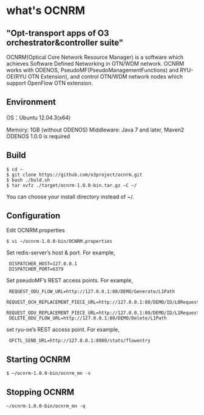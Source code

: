 # what's OCNRM
"Opt-transport apps of O3 orchestrator&amp;controller suite"
---
OCNRM(Optical Core Network Resource Manager) is a software which achieves Software Defined Networking in OTN/WDM network.
OCNRM works with ODENOS, PseudoMF(PseudoManagementFunctions) and RYU-OE(RYU OTN Extension), and control OTN/WDM network nodes which support OpenFlow OTN extension.

 Environment
--------------------------

OS：Ubuntu 12.04.3(x64)

Memory: 1GB (without ODENOS)
Middleware: Java 7 and later, Maven2
ODENOS 1.0.0 is required


 Build
--------------------------

    $ cd ~
    $ git clone https://github.com/o3project/ocnrm.git
    $ bash ./buld.sh
    $ tar xvfz ./target/ocnrm-1.0.0-bin.tar.gz –C ~/

You can choose your install directory instead of ~/.

 Configuration
--------------------------

Edit OCNRM.properties

    $ vi ~/ocnrm-1.0.0-bin/OCNRM.properties

Set redis-server’s host & port. For example, 

     DISPATCHER_HOST=127.0.0.1
     DISPATCHER_PORT=6379

Set pseudoMF’s REST access points. For example,

     REQUEST_ODU_FLOW_URL=http://127.0.0.1:80/DEMO/Generate/L1Path
     REQUEST_OCH_REPLACEMENT_PIECE_URL=http://127.0.0.1:80/DEMO/ID/L0Request
     REQUEST_ODU_REPLACEMENT_PIECE_URL=http://127.0.0.1:80/DEMO/ID/L1Request
     DELETE_ODU_FLOW_URL=http://127.0.0.1:80/DEMO/Delete/L1Path
 
set ryu-oe’s REST access point. For example,

     OFCTL_SEND_URL=http://127.0.0.1:8080/stats/flowentry


 Starting OCNRM
--------------------------

    $ ~/ocnrm-1.0.0-bin/ocnrm_mn -s


 Stopping OCNRM
--------------------------

    ~/ocnrm-1.0.0-bin/ocnrm_mn -q
